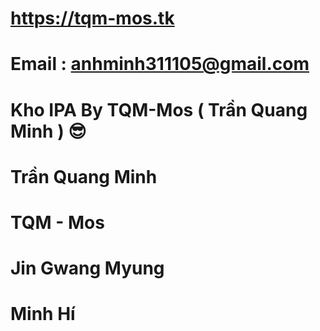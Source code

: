 # https://tqm-mos.tk

# Email : anhminh311105@gmail.com

# Kho IPA By TQM-Mos ( Trần Quang Minh ) 😎

# Trần Quang Minh

# TQM - Mos

# Jin Gwang Myung

# Minh Hí